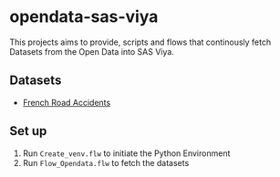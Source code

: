 # opendata-sas-viya

This projects aims to provide, scripts and flows that continously fetch Datasets from the Open Data into SAS Viya.

## Datasets

- [French Road Accidents](https://www.data.gouv.fr/fr/datasets/bases-de-donnees-annuelles-des-accidents-corporels-de-la-circulation-routiere-annees-de-2005-a-2021/)

## Set up

1. Run `Create_venv.flw` to initiate the Python Environment
2. Run `Flow_Opendata.flw` to fetch the datasets
